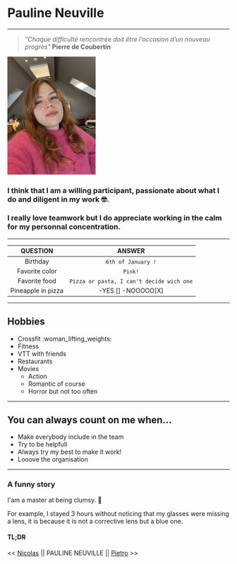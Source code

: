 # Pauline Neuville #
---

 > *"Chaque difficulté rencontrée doit être l’occasion d’un nouveau progrès"* 
    **Pierre de Coubertin**


<img src= IMG_7848.jpeg alt="Photo plus ou moins pro de Pauline Neuville" width="200">

### I think that I am a willing participant, passionate about what I do and diligent in my work 🤓. ###
 ### I really love teamwork but I do appreciate working in the calm for my personnal concentration. ###

 ---

| QUESTION     | ANSWER |
| :--------: | :-------:|
| Birthday  | `6th of January !`    |
| Favorite color | `Pink!`    |
| Favorite food     | `Pizza or pasta, I can't decide wich one`    |
| Pineapple in pizza | -YES []    -NOOOOO[X]   |
---
## Hobbies ##

* Crossfit :woman_lifting_weights:
* Fitness
* VTT with friends 
* Restaurants
* Movies
    * Action
    * Romantic of course
    * Horror but not too often

---
## You can always count on me when... ##
 
 * Make everybody include in the team
 * Try to be helpfull
 * Always try my best to make it work! 
 * Looove the organisation 

---
### A funny story ###

I'am a master at being clumsy. 🫣

For example, I stayed 3 hours without noticing that my glasses were missing a lens, it is because it is not a corrective lens but a blue one.
 
 #### TL;DR ####



<< [Nicolas](https://www.example.com) || PAULINE NEUVILLE || [Pietro](https://github.com/Otto1808/Becode/blob/main/README.md) >>

